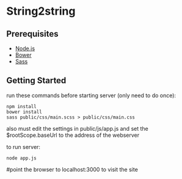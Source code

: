 String2string
=========

Prerequisites
---------------
- [Node.js](http://nodejs.org)
- [Bower](http://bower.io/)
- [Sass](http://sass-lang.com/)

Getting Started
---------------

run these commands before starting server (only need to do once):
```
npm install
bower install
sass public/css/main.scss > public/css/main.css
```
also must edit the settings in public/js/app.js and set the $rootScope.baseUrl to the address of the webserver

to run server:
```
node app.js
```
#point the browser to localhost:3000 to visit the site